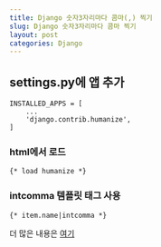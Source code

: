 ```yaml
---
title: Django 숫자3자리마다 콤마(,) 찍기
slug: Django 숫자3자리마다 콤마 찍기
layout: post
categories: Django
---
```



## settings.py에 앱 추가

```
INSTALLED_APPS = [
    ...
    'django.contrib.humanize',
]
```

### html에서 로드

```
{* load humanize *}
```

### intcomma 템플릿 태그 사용

```
{* item.name|intcomma *}
```

더 많은 내용은 [여기](https://docs.djangoproject.com/en/1.11/ref/contrib/humanize/)


